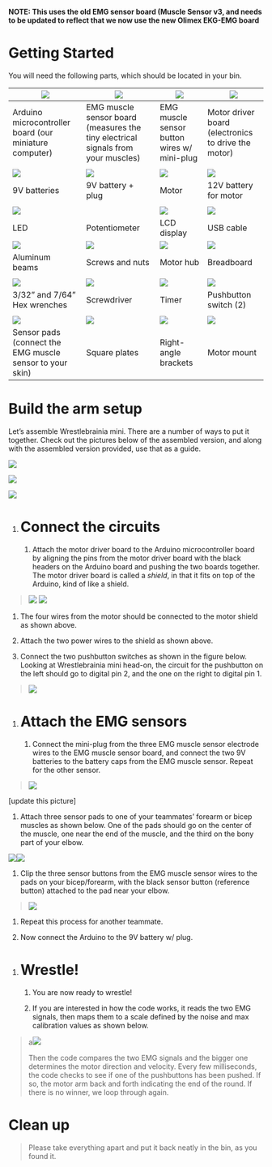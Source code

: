 **NOTE: This uses the old EMG sensor board (Muscle Sensor v3, and needs to be updated to reflect that we now use the new Olimex EKG-EMG board**

Getting Started
===============

You will need the following parts, which should be located in your bin.

| ![](./media/image1.jpeg)                                 | ![](./media/image2.jpeg)                                                         | ![](./media/image2.jpeg)                    | ![](./media/image3.jpeg)                            |
|----------------------------------------------------------|----------------------------------------------------------------------------------|---------------------------------------------|-----------------------------------------------------|
| Arduino microcontroller board (our miniature computer)   | EMG muscle sensor board (measures the tiny electrical signals from your muscles) | EMG muscle sensor button wires w/ mini-plug | Motor driver board (electronics to drive the motor) |
|                                                          |                                                                                  |                                             |                                                     |
| ![](./media/image4.jpeg)                                 | ![](./media/image5.jpeg)                                                         | ![](./media/image6.jpeg)                    | ![](./media/image7.jpeg)                            |
| 9V batteries                                             | 9V battery + plug                                                                | Motor                                       | 12V battery for motor                               |
|                                                          |                                                                                  |                                             |                                                     |
| ![](./media/image8.jpeg)                                 |                                                                                  | ![](./media/image9.jpeg)                    | ![](./media/image10.jpeg)                           |
| LED                                                      | Potentiometer                                                                    | LCD display                                 | USB cable                                           |
| ![](./media/image11.jpeg)                                | ![](./media/image12.jpeg)                                                        | ![](./media/image13.jpeg)                   | ![](./media/image14.jpeg)                           |
| Aluminum beams                                           | Screws and nuts                                                                  | Motor hub                                   | Breadboard                                          |
|                                                          |                                                                                  |                                             |                                                     |
| ![](./media/image15.jpeg)                                | ![](./media/image16.jpeg)                                                        | ![](./media/image17.jpeg)                   | ![](./media/image18.jpeg)                           |
| 3/32” and 7/64” Hex wrenches                             | Screwdriver                                                                      | Timer                                       | Pushbutton switch (2)                               |
|                                                          |                                                                                  |                                             |                                                     |
| ![](./media/image19.jpeg)                                | ![](./media/image20.jpeg)                                                        | ![](./media/image21.jpeg)                   | ![](./media/image22.jpeg)                           |
| Sensor pads (connect the EMG muscle sensor to your skin) | Square plates                                                                    | Right-angle brackets                        | Motor mount                                         |

Build the arm setup
===================

Let’s assemble Wrestlebrainia mini. There are a number of ways to put it together. Check out the pictures below of the assembled version, and along with the assembled version provided, use that as a guide.

![](./media/image23.jpeg)

![](./media/image24.jpeg)

![](./media/image25.jpeg)

1.  Connect the circuits
    ====================

    1.  Attach the motor driver board to the Arduino microcontroller board by aligning the pins from the motor driver board with the black headers on the Arduino board and pushing the two boards together. The motor driver board is called a *shield*, in that it fits on top of the Arduino, kind of like a shield.

> ![](./media/image26.jpeg) ![](./media/image27.jpeg)

1.  The four wires from the motor should be connected to the motor shield as shown above.

2.  Attach the two power wires to the shield as shown above.

3.  Connect the two pushbutton switches as shown in the figure below. Looking at Wrestlebrainia mini head-on, the circuit for the pushbutton on the left should go to digital pin 2, and the one on the right to digital pin 1.

> ![](./media/image28.jpeg)

1.  Attach the EMG sensors
    ======================

    1.  Connect the mini-plug from the three EMG muscle sensor electrode wires to the EMG muscle sensor board, and connect the two 9V batteries to the battery caps from the EMG muscle sensor. Repeat for the other sensor.

> ![](./media/image29.jpeg)

\[update this picture\]

1.  Attach three sensor pads to one of your teammates’ forearm or bicep muscles as shown below. One of the pads should go on the center of the muscle, one near the end of the muscle, and the third on the bony part of your elbow.

![](./media/image30.jpeg)![](./media/image31.jpeg)

1.  Clip the three sensor buttons from the EMG muscle sensor wires to the pads on your bicep/forearm, with the black sensor button (reference button) attached to the pad near your elbow.

> ![](./media/image32.jpeg)

1.  Repeat this process for another teammate.

2.  Now connect the Arduino to the 9V battery w/ plug.

<!-- -->

1.  Wrestle!
    ========

    1.  You are now ready to wrestle!

    2.  If you are interested in how the code works, it reads the two EMG signals, then maps them to a scale defined by the noise and max calibration values as shown below.

> a![](./media/image33.emf)
>
> Then the code compares the two EMG signals and the bigger one determines the motor direction and velocity. Every few milliseconds, the code checks to see if one of the pushbuttons has been pushed. If so, the motor arm back and forth indicating the end of the round. If there is no winner, we loop through again.

Clean up
========

> Please take everything apart and put it back neatly in the bin, as you found it.
